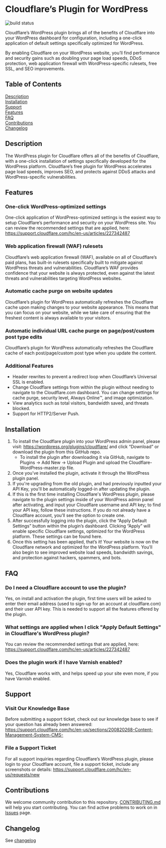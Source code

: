 # Cloudflare’s Plugin for WordPress

![build status](https://github.com/cloudflare/Cloudflare-WordPress/workflows/PHP%20Composer/badge.svg)

Cloudflare’s WordPress plugin brings all of the benefits of Cloudflare into your WordPress dashboard for configuration, including a one-click application of default settings specifically optimized for WordPress.

By enabling Cloudflare on your WordPress website, you’ll find performance and security gains such as doubling your page load speeds, DDoS protection, web application firewall with WordPress-specific rulesets, free SSL, and SEO improvements.

## Table of Contents

[Description](#description)  
[Installation](#installation)  
[Support](#support)  
[Features](#features)  
[FAQ](#faq)  
[Contributions](#contributions)  
[Changelog](#changelog)  

## Description

The WordPress plugin for Cloudflare offers all of the benefits of Cloudflare, with a one-click installation of settings specifically developed for the WordPress platform. Cloudflare’s free plugin for WordPress accelerates page load speeds, improves SEO, and protects against DDoS attacks and WordPress-specific vulnerabilities.

## Features

### One-click WordPress-optimized settings

One-click application of WordPress-optimized settings is the easiest way to setup Cloudflare’s performance and security on your WordPress site. You can review the recommended settings that are applied, here: <https://support.cloudflare.com/hc/en-us/articles/227342487>

### Web application firewall (WAF) rulesets

Cloudflare’s web application firewall (WAF), available on all of Cloudflare’s paid plans, has built-in rulesets specifically built to mitigate against WordPress threats and vulnerabilities. Cloudflare’s WAF provides confidence that your website is always protected, even against the latest threats and vulnerabilities targeting WordPress websites.

### Automatic cache purge on website updates

Cloudflare’s plugin for WordPress automatically refreshes the Cloudflare cache upon making changes to your website appearance. This means that you can focus on your website, while we take care of ensuring that the freshest content is always available to your visitors.

### Automatic individual URL cache purge on page/post/custom post type edits

Cloudflare’s plugin for WordPress automatically refreshes the Cloudflare cache of each post/page/custom post type when you update the content.

### Additional Features

- Header rewrites to prevent a redirect loop when Cloudflare’s Universal SSL is enabled.
- Change Cloudflare settings from within the plugin without needing to navigate to the Cloudflare.com dashboard. You can change settings for cache purge, security level, Always Online™, and image optimization.
- View analytics such as total visitors, bandwidth saved, and threats blocked.
- Support for HTTP2/Server Push.

## Installation

1. To install the Cloudflare plugin into your WordPress admin panel, please visit: <https://wordpress.org/plugins/cloudflare/> and click “Download” or download the plugin from this GitHub repo.
    - To install the plugin after downloading it via GitHub, navigate to Plugins → Add New → Upload Plugin and upload the Cloudflare-WordPress-master.zip file.
2. Once you’ve installed the plugin, activate it through the WordPress plugin panel.
3. If you're upgrading from the old plugin, and had previously inputted your API Key, you'll be automatically logged-in after updating the plugin.
4. If this is the first time installing Cloudflare's WordPress plugin, please navigate to the plugin settings inside of your WordPress admin panel after activating, and input your Cloudflare username and API key; to find your API key, follow these instructions. If you do not already have a Cloudflare account, you’ll see the option to create one.
5. After successfully logging into the plugin, click the “Apply Default Settings” button within the plugin’s dashboard. Clicking “Apply” will enable specific Cloudflare settings, optimized for the WordPress platform. These settings can be found here.
6. Once this setting has been applied, that’s it! Your website is now on the Cloudflare network and optimized for the WordPress platform. You’ll also begin to see improved website load speeds, bandwidth savings, and protection against hackers, spammers, and bots.

## FAQ

### Do I need a Cloudflare account to use the plugin?

Yes, on install and activation the plugin, first time users will be asked to enter their email address (used to sign-up for an account at cloudflare.com) and their user API key. This is needed to support all the features offered by the plugin.

### What settings are applied when I click "Apply Default Settings" in Cloudflare's WordPress plugin?

 You can review the recommended settings that are applied, here: <https://support.cloudflare.com/hc/en-us/articles/227342487>

### Does the plugin work if I have Varnish enabled?

Yes, Cloudflare works with, and helps speed up your site even more, if you have Varnish enabled.

## Support

### Visit Our Knowledge Base

Before submitting a support ticket, check out our knowledge base to see if your question has already been answered: <https://support.cloudflare.com/hc/en-us/sections/200820268-Content-Management-System-CMS->

### File a Support Ticket

For all support inquiries regarding Cloudflare’s WordPress plugin, please login to your Cloudflare account, file a support ticket, include any screenshots or details: <https://support.cloudflare.com/hc/en-us/requests/new>

## Contributions

We welcome community contribution to this repository. [CONTRIBUTING.md](CONTRIBUTING.md) will help you start contributing. You can find active problems to work on in [Issues](https://github.com/cloudflare/Cloudflare-WordPress/issues) page.

## Changelog

See [changelog](https://wordpress.org/plugins/cloudflare/changelog/)
